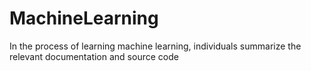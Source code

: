 # MachineLearning
In the process of learning machine learning, individuals summarize the relevant documentation and source code
